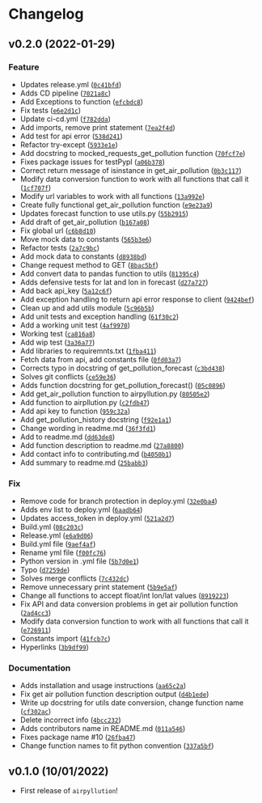 # Changelog

<!--next-version-placeholder-->

## v0.2.0 (2022-01-29)
### Feature
* Updates release.yml ([`0c41bfd`](https://github.com/UBC-MDS/airpyllution/commit/0c41bfd8884bbb813b057012dd37d00a0dab156f))
* Adds CD pipeline ([`7021a8c`](https://github.com/UBC-MDS/airpyllution/commit/7021a8c4d91efe84823b07c959fa9dbeede7a7fb))
* Add Exceptions to function ([`efcbdc8`](https://github.com/UBC-MDS/airpyllution/commit/efcbdc84502d714efa755335cc65c90a9fc63549))
* Fix tests ([`e6e2d1c`](https://github.com/UBC-MDS/airpyllution/commit/e6e2d1cbfe1581a7ae95959490dec019b60bf363))
* Update ci-cd.yml ([`f782dda`](https://github.com/UBC-MDS/airpyllution/commit/f782dda23359d7803d2d63ec8854e1c3da5c538b))
* Add imports, remove print statement ([`7ea2f4d`](https://github.com/UBC-MDS/airpyllution/commit/7ea2f4d69ae0d5b336933628918df9fc3608c69c))
* Add test for api error ([`538d241`](https://github.com/UBC-MDS/airpyllution/commit/538d2418494032c8260e579a4f781fb811ad60f6))
* Refactor try-except ([`5933e1e`](https://github.com/UBC-MDS/airpyllution/commit/5933e1e4a11ee95ccb5e9cbf30096b2d89095004))
* Add docstring to mocked_requests_get_pollution function ([`70fcf7e`](https://github.com/UBC-MDS/airpyllution/commit/70fcf7ea571bdac1aeaad7e83fd25cdcbdb80aee))
* Fixes package issues for testPypI ([`a06b378`](https://github.com/UBC-MDS/airpyllution/commit/a06b378e902e09573654d66f0163236d401efdd6))
* Correct return message of isinstance in get_air_pollution ([`0b3c117`](https://github.com/UBC-MDS/airpyllution/commit/0b3c1172ec1f63acfba70cea06508d96cf4eb2a2))
* Modify data conversion function to work with all functions that call it ([`1cf707f`](https://github.com/UBC-MDS/airpyllution/commit/1cf707f52923a8bbd506e4b2e9b68c8022f785c5))
* Modify url variables to work with all functions ([`13a992e`](https://github.com/UBC-MDS/airpyllution/commit/13a992eeb811d6653c1af76a6fe44f51e70a05ed))
* Create fully functional get_air_pollution function ([`e9e23a9`](https://github.com/UBC-MDS/airpyllution/commit/e9e23a9ab406e5c661115fc7f8dd4092aa7cfed5))
* Updates forecast function to use utils.py ([`55b2915`](https://github.com/UBC-MDS/airpyllution/commit/55b291570bf6236a77a9a3442174b2fd9c1c66b5))
* Add draft of get_air_pollution ([`b167a08`](https://github.com/UBC-MDS/airpyllution/commit/b167a0811556f61d1e011144aec2949dabcd9b90))
* Fix global url ([`c6b8d10`](https://github.com/UBC-MDS/airpyllution/commit/c6b8d1037afcd9585c84e69595a291cbc6cdb8be))
* Move mock data to constants ([`565b3e6`](https://github.com/UBC-MDS/airpyllution/commit/565b3e62fa66d56254e75db9cb825064ab5ce836))
* Refactor tests ([`2a7c9bc`](https://github.com/UBC-MDS/airpyllution/commit/2a7c9bc128e498bc880362afe2a9831c0fbcd747))
* Add mock data to constants ([`d8938bd`](https://github.com/UBC-MDS/airpyllution/commit/d8938bd15a54443becbaa62ebfab91f23a402043))
* Change request method to GET ([`8bac5bf`](https://github.com/UBC-MDS/airpyllution/commit/8bac5bfa220d8db52be5ca771e16ebdba03de3f2))
* Add convert data to pandas function to utils ([`81395c4`](https://github.com/UBC-MDS/airpyllution/commit/81395c46f59f8573a8e2aa1b6f5e3a902885beea))
* Adds defensive tests for lat and lon in forecast ([`d27a727`](https://github.com/UBC-MDS/airpyllution/commit/d27a727abc6a5c1083905019ae6cadc1914d571e))
* Add back api_key ([`5a12c6f`](https://github.com/UBC-MDS/airpyllution/commit/5a12c6f14cce5f19f76015d482d039243fa36ed6))
* Add exception handling to return api error response to client ([`9424bef`](https://github.com/UBC-MDS/airpyllution/commit/9424bef3073794542f11f7128fc8fff14bfd5b3b))
* Clean up and add utils module ([`5c96b5b`](https://github.com/UBC-MDS/airpyllution/commit/5c96b5b8fd257d9de0699488ec6382a197f4db72))
* Add unit tests and exception handling ([`61f30c2`](https://github.com/UBC-MDS/airpyllution/commit/61f30c2c47937019229983c106b9b96979c8ad02))
* Add a working unit test ([`4af9970`](https://github.com/UBC-MDS/airpyllution/commit/4af997099add9850c0b6afe403021658e7ec3378))
* Working test ([`ca816a8`](https://github.com/UBC-MDS/airpyllution/commit/ca816a8e9e6ef3b1ce2d46b66b9fb95826446b9b))
* Add wip test ([`3a36a77`](https://github.com/UBC-MDS/airpyllution/commit/3a36a77356807af29167986cf130ec68f0a56473))
* Add libraries to requiremnts.txt ([`1fba411`](https://github.com/UBC-MDS/airpyllution/commit/1fba411fd2d29fb64df84db99d52a7528076c8b5))
* Fetch data from api, add constants file ([`0fd03a7`](https://github.com/UBC-MDS/airpyllution/commit/0fd03a75963216edb731446c0e0650a0fe857b84))
* Corrects typo in docstring of get_pollution_forecast ([`c3bd438`](https://github.com/UBC-MDS/airpyllution/commit/c3bd4382e80c307a6966a48866f0b845d4510a6a))
* Solves git conflicts ([`ce59e36`](https://github.com/UBC-MDS/airpyllution/commit/ce59e36196d6a12279931dd40654538056c6616b))
* Adds function docstring for get_pollution_forecast() ([`05c0896`](https://github.com/UBC-MDS/airpyllution/commit/05c08962c691c24bb82f60841ecfc79adea11c48))
* Add get_air_pollution function to airpyllution.py ([`80505e2`](https://github.com/UBC-MDS/airpyllution/commit/80505e27640220069093faa2be302e7a43a1781d))
* Add function to airpllution.py ([`c2fdb47`](https://github.com/UBC-MDS/airpyllution/commit/c2fdb471a732c09c1b6ef8aa3a47597bbeb9e709))
* Add api key to function ([`959c32a`](https://github.com/UBC-MDS/airpyllution/commit/959c32a267c149d4170d53044830fab90e1d4fa1))
* Add get_pollution_history docstring ([`f92e1a1`](https://github.com/UBC-MDS/airpyllution/commit/f92e1a165634c5accc61f84d92db09d04daa1e6f))
* Change wording in readme.md ([`36f3fd1`](https://github.com/UBC-MDS/airpyllution/commit/36f3fd11e6133c273054eddd9f0f65ece8ed6594))
* Add to readme.md ([`dd63de8`](https://github.com/UBC-MDS/airpyllution/commit/dd63de85baec6f590ab6cd2f9e22e2f8c5072ccc))
* Add function description to readme.md ([`27a8800`](https://github.com/UBC-MDS/airpyllution/commit/27a8800b597d7644bd75038fce4f3f4ab04cbc76))
* Add contact info to contributing.md ([`b4050b1`](https://github.com/UBC-MDS/airpyllution/commit/b4050b18a140750e71c158a5a25af0fda827419e))
* Add summary to readme.md ([`25babb3`](https://github.com/UBC-MDS/airpyllution/commit/25babb34a6315f627fbd71e6d1a407130561f584))

### Fix
* Remove code for branch protection in deploy.yml ([`32e0ba4`](https://github.com/UBC-MDS/airpyllution/commit/32e0ba4ff57bd0df42423d876c4356df13d53450))
* Adds env list to deploy.yml ([`6aadb64`](https://github.com/UBC-MDS/airpyllution/commit/6aadb64671f6998f2a9ac4f27f8f63ff5c2fe41e))
* Updates access_token in deploy.yml ([`521a2d7`](https://github.com/UBC-MDS/airpyllution/commit/521a2d74dc7fe259cdee0895cad66a5bbeacacbc))
* Build.yml ([`08c203c`](https://github.com/UBC-MDS/airpyllution/commit/08c203ca6ab2b2ee46577f70a9ff1faa4d501771))
* Release.yml ([`e6a9d06`](https://github.com/UBC-MDS/airpyllution/commit/e6a9d065ea4f0d6741215dcdadba344f4c21d96c))
* Build.yml file ([`9aef4af`](https://github.com/UBC-MDS/airpyllution/commit/9aef4af984a2f7dc503d99961c60f5f0326fded9))
* Rename yml file ([`f00fc76`](https://github.com/UBC-MDS/airpyllution/commit/f00fc765bcd718ad2a72cc978e059ce7cf0fed70))
* Python version in .yml file ([`5b7d0e1`](https://github.com/UBC-MDS/airpyllution/commit/5b7d0e1e8f01786f40acae60fad4e93787fd9a9a))
* Typo ([`d7259de`](https://github.com/UBC-MDS/airpyllution/commit/d7259dead00d6eec16a8f4232e5411cfa0b5c0d7))
* Solves merge conflicts ([`7c432dc`](https://github.com/UBC-MDS/airpyllution/commit/7c432dc2f305be74923a4bfcbf64e76013475124))
* Remove unnecessary print statement ([`5b9e5af`](https://github.com/UBC-MDS/airpyllution/commit/5b9e5af4fcac6ba8c43806006721089108d50c48))
* Change all functions to accept float/int lon/lat values ([`8919223`](https://github.com/UBC-MDS/airpyllution/commit/8919223be5250151b093578d9faf2b4ce0a64a35))
* Fix API and data conversion problems in get air pollution function ([`2ad4cc3`](https://github.com/UBC-MDS/airpyllution/commit/2ad4cc330742c58d32b7d065ec5fbcf564be6bd5))
* Modify data conversion function to work with all functions that call it ([`e726911`](https://github.com/UBC-MDS/airpyllution/commit/e7269113282259b0f69b513b26b11a2d6ea78c3b))
* Constants import ([`41fcb7c`](https://github.com/UBC-MDS/airpyllution/commit/41fcb7cda2704ed7a374ab8240acc2e04a823086))
* Hyperlinks ([`3b9df99`](https://github.com/UBC-MDS/airpyllution/commit/3b9df9955f78c37ed3f653da7207602558a65b9a))

### Documentation
* Adds installation and usage instructions ([`aa65c2a`](https://github.com/UBC-MDS/airpyllution/commit/aa65c2a652fc41fb93a48fd19d3103943e45f502))
* Fix get air pollution function description output ([`d4b1ede`](https://github.com/UBC-MDS/airpyllution/commit/d4b1ede7dde2e596cc7f7c86d7f7c5ed27439d06))
* Write up docstring for utils date conversion, change function name ([`cf302ac`](https://github.com/UBC-MDS/airpyllution/commit/cf302acc27cfada707f3250c71d013c30e31bf3e))
* Delete incorrect info ([`4bcc232`](https://github.com/UBC-MDS/airpyllution/commit/4bcc232ca325be0cd24f71975d7f86046a00a509))
* Adds contributors name in README.md ([`011a546`](https://github.com/UBC-MDS/airpyllution/commit/011a54641703b689c50c01879443bed8af9ec38d))
* Fixes package name #10 ([`26fba47`](https://github.com/UBC-MDS/airpyllution/commit/26fba47f01cad176c3f171fa5fa8123576c6fefc))
* Change function names to fit python convention ([`337a5bf`](https://github.com/UBC-MDS/airpyllution/commit/337a5bfa60594bebcc12ccaf2f3898880f47e08a))

## v0.1.0 (10/01/2022)

- First release of `airpyllution`!